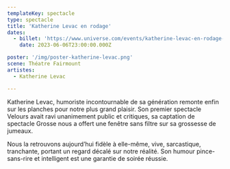 ```yaml
---
templateKey: spectacle
type: spectacle
title: 'Katherine Levac en rodage'
dates: 
  - billet: 'https://www.universe.com/events/katherine-levac-en-rodage-tickets-RB7J6W'
    date: 2023-06-06T23:00:00.000Z

poster: '/img/poster-katherine-levac.png'
scene: Théatre Fairmount
artistes:
  - Katherine Levac

---
```

Katherine Levac, humoriste incontournable de sa génération remonte enfin sur les
planches pour notre plus grand plaisir. Son premier spectacle Velours avait ravi unanimement
public et critiques, sa captation de spectacle Grosse nous a offert une fenêtre sans filtre sur sa
grossesse de jumeaux.

Nous la retrouvons aujourd’hui fidèle à elle-même, vive, sarcastique, tranchante, portant un
regard décalé sur notre réalité. Son humour pince-sans-rire et intelligent est une garantie de
soirée réussie.
